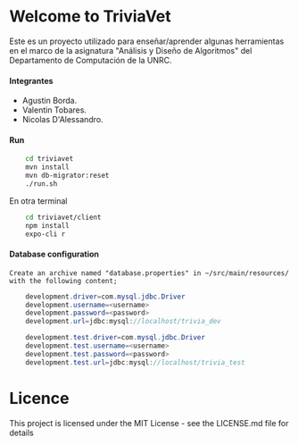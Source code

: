 Welcome to TriviaVet
====================

Este es un proyecto utilizado para enseñar/aprender algunas herramientas en el marco de la asignatura "Análisis y Diseño de Algoritmos" del Departamento de Computación de la UNRC.

#### Integrantes
* Agustin Borda.
* Valentin Tobares.
* Nicolas D'Alessandro.

#### Run
```Bash
	cd triviavet
	mvn install
	mvn db-migrator:reset
	./run.sh
```
En otra terminal
```Bash
	cd triviavet/client
	npm install
	expo-cli r
```

#### Database configuration

	Create an archive named "database.properties" in ~/src/main/resources/ with the following content;

```Java Properties
	development.driver=com.mysql.jdbc.Driver
	development.username=<username>
	development.password=<password>
	development.url=jdbc:mysql://localhost/trivia_dev

	development.test.driver=com.mysql.jdbc.Driver
	development.test.username=<username>
	development.test.password=<password>
	development.test.url=jdbc:mysql://localhost/trivia_test
```


# Licence

This project is licensed under the MIT License - see the LICENSE.md file for details
